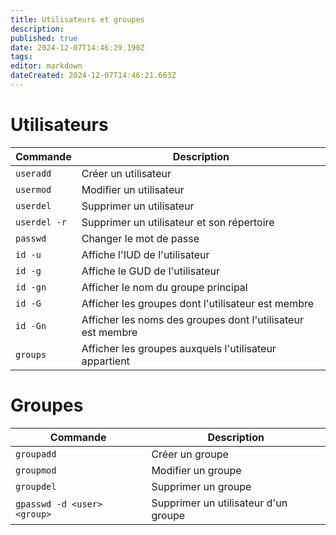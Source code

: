 ```yaml
---
title: Utilisateurs et groupes
description: 
published: true
date: 2024-12-07T14:46:29.190Z
tags: 
editor: markdown
dateCreated: 2024-12-07T14:46:21.663Z
---
```


# Utilisateurs 

| Commande     | Description                                                 |
| ------------ | ----------------------------------------------------------- |
| `useradd`    | Créer un utilisateur                                        |
| `usermod`    | Modifier un utilisateur                                     |
| `userdel`    | Supprimer un utilisateur                                    |
| `userdel -r` | Supprimer un utilisateur et son répertoire                  |
| `passwd`     | Changer le mot de passe                                     |
| `id -u`      | Affiche l'IUD de l'utilisateur                              |
| `id -g`      | Affiche le GUD de l'utilisateur                             |
| `id -gn`     | Afficher le nom du groupe principal                         |
| `id -G`      | Afficher les groupes dont l'utilisateur est membre          |
| `id -Gn`     | Afficher les noms des groupes dont l'utilisateur est membre |
| `groups`     | Afficher les groupes auxquels l'utilisateur appartient      |

# Groupes


| Commande                    | Description                          |
| --------------------------- | ------------------------------------ |
| `groupadd`                  | Créer un groupe                      |
| `groupmod`                  | Modifier un groupe                   |
| `groupdel`                  | Supprimer un groupe                  |
| `gpasswd -d <user> <group>` | Supprimer un utilisateur d'un groupe |
